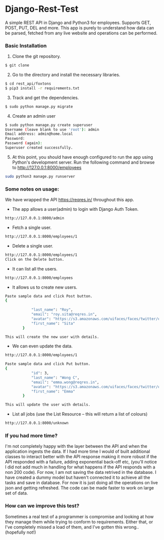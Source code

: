 # Django-Rest-Test
A simple REST API in Django and Python3 for employees. Supports GET, POST, PUT, DEL and more. This app is purely to understand how data can be parsed, fetched from any live website and operations can be performed.

### Basic Installation

1. Clone the git repository.
```bash
$ git clone 
```

2. Go to the directory and install the necessary libraries.
```bash
$ cd rest_api/foxtons
$ pip3 install -r requirements.txt
```

3. Track and get the dependencies.
```bash
$ sudo python manage.py migrate
```

4. Create an admin user
```bash
$ sudo python manage.py create superuser
Username (leave blank to use 'root'): admin
Email address: admin@home.local
Password:
Password (again):
Superuser created successfully.
```

5. At this point, you should have enough configured to run the app using Python's development server. Run the following command and browse to http://127.0.0.1:8000/employees
```bash
sudo python3 manage.py runserver 
```

### Some notes on usage:

We have wrapped the API https://reqres.in/ throughout this app.

* The app allows a user(admin) to login with Django Auth Token.
```bash
http://127.0.0.1:8000/admin
```

* Fetch a single user.
```bash
http://127.0.0.1:8000/employees/1
```

* Delete a single user.
```bash
http://127.0.0.1:8000/employees/1
Click on the Delete button.
```

* It can list all the users. 
```bash
http://127.0.0.1:8000/employees 
```

* It allows us to create new users.
```bash
Paste sample data and click Post button.
{
            
            "last_name": "Roy",
            "email": "roy.sita@reqres.in",
            "avatar": "https://s3.amazonaws.com/uifaces/faces/twitter/olegpogodaev/1283.jpg",
            "first_name": "Sita"
        }

This will create the new user with details.
```

* We can even update the data.
```bash
http://127.0.0.1:8000/employees/1

Paste sample data and click Put button.
{
            "id": 3,
            "last_name": "Wong C",
            "email": "emma.wong@reqres.in",
            "avatar": "https://s3.amazonaws.com/uifaces/faces/twitter/olegpogodaev/128.jpg",
            "first_name": "Emma"
        }

This will update the user with details.
```

* List all jobs (use the List Resource – this will return a list of colours)
```bash
http://127.0.0.1:8000/unknown
```

### If you had more time?
I'm not completely happy with the layer between the API and when the application ingests the data. If I had more time I 
would of built additional classes to interact better with the API response making it more robust if the API responded 
with a failure, adding exponential back-off etc, (you'll notice I did not add much in handling for what happens if the API 
responds with a non 200 code). For now, I am not saving the data retrived in the database. I have created a dummy model but haven't connected it to achieve all the tasks and save in database. For now it is just doing all the operations on live json and getting refreshed.
The code can be made faster to work on large set of data. 

### How can we improve this test?
Sometimes a real test of a programmer is compromise and looking at how they manage them while trying to conform to requirements. Either that, or I've completely missed a load of them, and I've gotten this wrong.. (hopefully not!)
